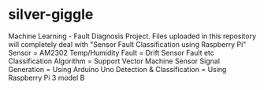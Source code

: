 # silver-giggle
Machine Learning - Fault Diagnosis Project. Files uploaded in this repository will completely deal with
"Sensor Fault Classification using Raspberry Pi"
Sensor = AM2302 Temp/Humidity
Fault = Drift Sensor Fault etc
Classification Algorithm = Support Vector Machine
Sensor Signal Generation = Using Arduino Uno
Detection & Classification = Using Raspberry Pi 3 model B
